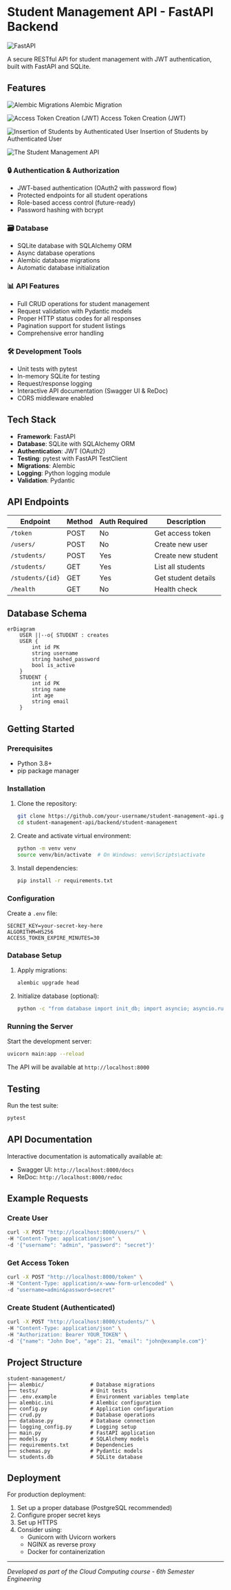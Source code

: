 # Student Management API - FastAPI Backend

![FastAPI](https://fastapi.tiangolo.com/img/logo-margin/logo-teal.png)

A secure RESTful API for student management with JWT authentication, built with FastAPI and SQLite.

## Features

![Alembic Migrations](image.png)
Alembic Migration

![Access Token Creation (JWT)](image-1.png)
Access Token Creation (JWT)

![Insertion of Students by Authenticated User](image-2.png)
Insertion of Students by Authenticated User

![The Student Management API](image-3.png)

### 🔒 Authentication & Authorization

- JWT-based authentication (OAuth2 with password flow)
- Protected endpoints for all student operations
- Role-based access control (future-ready)
- Password hashing with bcrypt

### 🗃️ Database

- SQLite database with SQLAlchemy ORM
- Async database operations
- Alembic database migrations
- Automatic database initialization

### 📊 API Features

- Full CRUD operations for student management
- Request validation with Pydantic models
- Proper HTTP status codes for all responses
- Pagination support for student listings
- Comprehensive error handling

### 🛠️ Development Tools

- Unit tests with pytest
- In-memory SQLite for testing
- Request/response logging
- Interactive API documentation (Swagger UI & ReDoc)
- CORS middleware enabled

## Tech Stack

- **Framework**: FastAPI
- **Database**: SQLite with SQLAlchemy ORM
- **Authentication**: JWT (OAuth2)
- **Testing**: pytest with FastAPI TestClient
- **Migrations**: Alembic
- **Logging**: Python logging module
- **Validation**: Pydantic

## API Endpoints

| Endpoint         | Method | Auth Required | Description         |
| ---------------- | ------ | ------------- | ------------------- |
| `/token`         | POST   | No            | Get access token    |
| `/users/`        | POST   | No            | Create new user     |
| `/students/`     | POST   | Yes           | Create new student  |
| `/students/`     | GET    | Yes           | List all students   |
| `/students/{id}` | GET    | Yes           | Get student details |
| `/health`        | GET    | No            | Health check        |

## Database Schema

```mermaid
erDiagram
    USER ||--o{ STUDENT : creates
    USER {
        int id PK
        string username
        string hashed_password
        bool is_active
    }
    STUDENT {
        int id PK
        string name
        int age
        string email
    }
```

## Getting Started

### Prerequisites

- Python 3.8+
- pip package manager

### Installation

1. Clone the repository:

   ```bash
   git clone https://github.com/your-username/student-management-api.git
   cd student-management-api/backend/student-management
   ```

2. Create and activate virtual environment:

   ```bash
   python -m venv venv
   source venv/bin/activate  # On Windows: venv\Scripts\activate
   ```

3. Install dependencies:
   ```bash
   pip install -r requirements.txt
   ```

### Configuration

Create a `.env` file:

```env
SECRET_KEY=your-secret-key-here
ALGORITHM=HS256
ACCESS_TOKEN_EXPIRE_MINUTES=30
```

### Database Setup

1. Apply migrations:

   ```bash
   alembic upgrade head
   ```

2. Initialize database (optional):
   ```bash
   python -c "from database import init_db; import asyncio; asyncio.run(init_db())"
   ```

### Running the Server

Start the development server:

```bash
uvicorn main:app --reload
```

The API will be available at `http://localhost:8000`

## Testing

Run the test suite:

```bash
pytest
```

## API Documentation

Interactive documentation is automatically available at:

- Swagger UI: `http://localhost:8000/docs`
- ReDoc: `http://localhost:8000/redoc`

## Example Requests

### Create User

```bash
curl -X POST "http://localhost:8000/users/" \
-H "Content-Type: application/json" \
-d '{"username": "admin", "password": "secret"}'
```

### Get Access Token

```bash
curl -X POST "http://localhost:8000/token" \
-H "Content-Type: application/x-www-form-urlencoded" \
-d "username=admin&password=secret"
```

### Create Student (Authenticated)

```bash
curl -X POST "http://localhost:8000/students/" \
-H "Content-Type: application/json" \
-H "Authorization: Bearer YOUR_TOKEN" \
-d '{"name": "John Doe", "age": 21, "email": "john@example.com"}'
```

## Project Structure

```
student-management/
├── alembic/               # Database migrations
├── tests/                 # Unit tests
├── .env.example           # Environment variables template
├── alembic.ini            # Alembic configuration
├── config.py              # Application configuration
├── crud.py                # Database operations
├── database.py            # Database connection
├── logging_config.py      # Logging setup
├── main.py                # FastAPI application
├── models.py              # SQLAlchemy models
├── requirements.txt       # Dependencies
├── schemas.py             # Pydantic models
└── students.db            # SQLite database
```

## Deployment

For production deployment:

1. Set up a proper database (PostgreSQL recommended)
2. Configure proper secret keys
3. Set up HTTPS
4. Consider using:
   - Gunicorn with Uvicorn workers
   - NGINX as reverse proxy
   - Docker for containerization

---

_Developed as part of the Cloud Computing course - 6th Semester Engineering_
